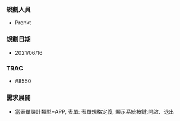 ### <div id="user">規劃人員</div>
* Prenkt

### <div id="updatedate">規劃日期</div>
* 2021/06/16

### <div id="trac">TRAC</div>
* #8550

### <div id="requirement">需求展開</div>
* 當表單設計類型=APP, 表單: 表單規格定義, 顯示系統按鍵:開啟、退出 